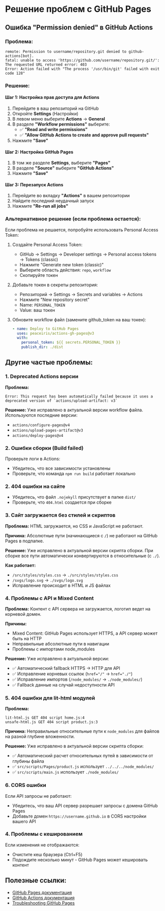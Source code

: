 # Решение проблем с GitHub Pages

## Ошибка "Permission denied" в GitHub Actions

### Проблема:

```
remote: Permission to username/repository.git denied to github-actions[bot].
fatal: unable to access 'https://github.com/username/repository.git/': The requested URL returned error: 403
Error: Action failed with "The process '/usr/bin/git' failed with exit code 128"
```

### Решение:

#### Шаг 1: Настройка прав доступа для Actions

1. Перейдите в ваш репозиторий на GitHub
2. Откройте **Settings** (Настройки)
3. В левом меню выберите **Actions** → **General**
4. В разделе **"Workflow permissions"** выберите:
   - ✅ **"Read and write permissions"**
   - ✅ **"Allow GitHub Actions to create and approve pull requests"**
5. Нажмите **"Save"**

#### Шаг 2: Настройка GitHub Pages

1. В том же разделе **Settings**, выберите **"Pages"**
2. В разделе **"Source"** выберите **"GitHub Actions"**
3. Нажмите **"Save"**

#### Шаг 3: Перезапуск Actions

1. Перейдите во вкладку **"Actions"** в вашем репозитории
2. Найдите последний неудачный запуск
3. Нажмите **"Re-run all jobs"**

### Альтернативное решение (если проблема остается):

Если проблема не решается, попробуйте использовать Personal Access Token:

1. Создайте Personal Access Token:

   - GitHub → Settings → Developer settings → Personal access tokens → Tokens (classic)
   - Нажмите "Generate new token (classic)"
   - Выберите область действия: `repo`, `workflow`
   - Скопируйте токен

2. Добавьте токен в секреты репозитория:

   - Репозиторий → Settings → Secrets and variables → Actions
   - Нажмите "New repository secret"
   - Name: `PERSONAL_TOKEN`
   - Value: ваш токен

3. Обновите workflow файл (замените github_token на ваш токен):
   ```yaml
   - name: Deploy to GitHub Pages
     uses: peaceiris/actions-gh-pages@v3
     with:
       personal_token: ${{ secrets.PERSONAL_TOKEN }}
       publish_dir: ./dist
   ```

## Другие частые проблемы:

### 1. Deprecated Actions версии

**Проблема:**

```
Error: This request has been automatically failed because it uses a deprecated version of `actions/upload-artifact: v3`
```

**Решение:** Уже исправлено в актуальной версии workflow файла. Используются последние версии:

- `actions/configure-pages@v4`
- `actions/upload-pages-artifact@v3`
- `actions/deploy-pages@v4`

### 2. Ошибки сборки (Build failed)

Проверьте логи в Actions:

- Убедитесь, что все зависимости установлены
- Проверьте, что команда `npm run build` работает локально

### 2. 404 ошибки на сайте

- Убедитесь, что файл `.nojekyll` присутствует в папке `dist/`
- Проверьте, что `404.html` создается при сборке

### 3. Сайт загружается без стилей и скриптов

**Проблема:** HTML загружается, но CSS и JavaScript не работают.

**Причина:** Абсолютные пути (начинающиеся с `/`) не работают на GitHub Pages в подпапке.

**Решение:** Уже исправлено в актуальной версии скрипта сборки. При сборке все пути автоматически конвертируются в относительные (с `./`).

**Как работает:**

- `/src/styles/styles.css` → `./src/styles/styles.css`
- `/svgs/logo.svg` → `./svgs/logo.svg`
- Исправление происходит в HTML и JS файлах

### 4. Проблемы с API и Mixed Content

**Проблема:** Контент с API сервера не загружается, логотип ведет на корневой домен.

**Причины:**

- Mixed Content: GitHub Pages использует HTTPS, а API сервер может быть на HTTP
- Неправильные абсолютные пути в навигации
- Проблемы с импортами node_modules

**Решение:** Уже исправлено в актуальной версии:

- ✅ Автоматический fallback HTTPS → HTTP для API
- ✅ Исправление корневых ссылок (`href="/"` → `href="./"`)
- ✅ Исправление импортов (`/node_modules/` → `./node_modules/`)
- ✅ Fallback данные на случай недоступности API

### 5. 404 ошибки для lit-html модулей

**Проблема:**

```
lit-html.js GET 404 script home.js:4
unsafe-html.js GET 404 script product.js:3
```

**Причина:** Неправильные относительные пути к `node_modules` для файлов на разной глубине вложенности.

**Решение:** Уже исправлено в актуальной версии скрипта сборки:

- ✅ Автоматический расчет относительных путей в зависимости от глубины файла
- ✅ `src/scripts/Pages/product.js` использует `../../../node_modules/`
- ✅ `src/scripts/main.js` использует `./node_modules/`

### 6. CORS ошибки

Если API запросы не работают:

- Убедитесь, что ваш API сервер разрешает запросы с домена GitHub Pages
- Добавьте домен `https://username.github.io` в CORS настройки вашего API

### 4. Проблемы с кешированием

Если изменения не отображаются:

- Очистите кеш браузера (Ctrl+F5)
- Подождите несколько минут - GitHub Pages может кешировать контент

## Полезные ссылки:

- [GitHub Pages документация](https://docs.github.com/en/pages)
- [GitHub Actions документация](https://docs.github.com/en/actions)
- [Troubleshooting GitHub Pages](https://docs.github.com/en/pages/getting-started-with-github-pages/troubleshooting-jekyll-build-errors-for-github-pages-sites)
